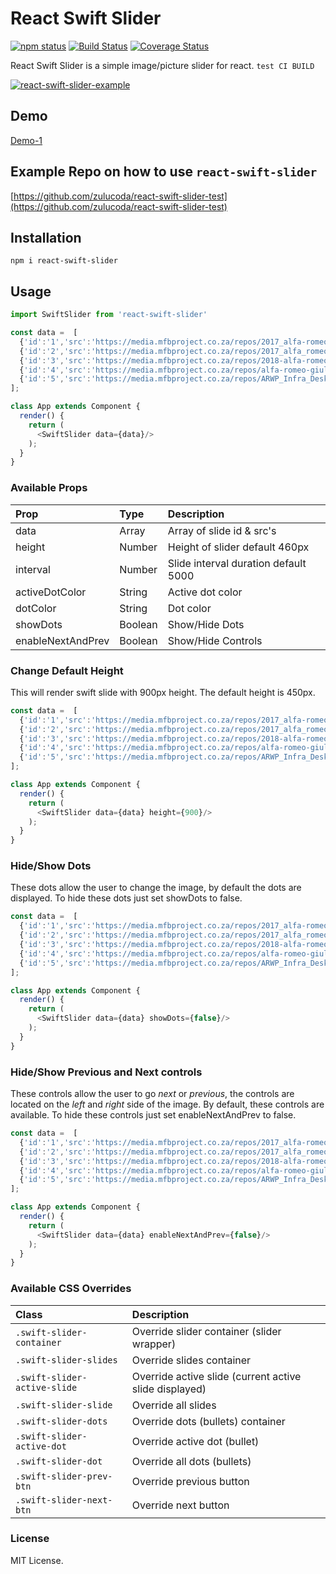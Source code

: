 # React Swift Slider
[![npm status](https://img.shields.io/npm/v/react-swift-slider.svg)](https://www.npmjs.com/package/react-swift-slider)
[![Build Status](https://travis-ci.org/zulucoda/react-swift-slider.svg?branch=master)](https://travis-ci.org/zulucoda/react-swift-slider)
[![Coverage Status](https://coveralls.io/repos/github/zulucoda/react-swift-slider/badge.svg?branch=master)](https://coveralls.io/github/zulucoda/react-swift-slider?branch=master)

React Swift Slider is a simple image/picture slider for react. `test CI BUILD`

[![react-swift-slider-example](https://raw.githubusercontent.com/zulucoda/react-swift-slider/master/react-swift-slider-example.gif)](https://react-swift-slider.mfbproject.co.za/)

## Demo

[Demo-1](https://react-swift-slider.mfbproject.co.za/)



## Example Repo on how to use `react-swift-slider`
[https://github.com/zulucoda/react-swift-slider-test](https://github.com/zulucoda/react-swift-slider-test)

## Installation

```
npm i react-swift-slider
```

## Usage

```javascript
import SwiftSlider from 'react-swift-slider'
```

```javascript
const data =  [
  {'id':'1','src':'https://media.mfbproject.co.za/repos/2017_alfa-romeo_stelvio_leaked_02.jpg'},
  {'id':'2','src':'https://media.mfbproject.co.za/repos/2017_alfa_romeo_stelvioquadrifoglio_official_09.jpg'},
  {'id':'3','src':'https://media.mfbproject.co.za/repos/2018-alfa-romeo-stelvio-quadrifoglio-specs-photos-speed-2.jpg'},
  {'id':'4','src':'https://media.mfbproject.co.za/repos/alfa-romeo-giulia-quadrifoglio-2017-us-wallpapers-and-hd-images-13.jpg'},
  {'id':'5','src':'https://media.mfbproject.co.za/repos/ARWP_Infra_Desk_1920_1080_Quad.png'}
];

class App extends Component {
  render() {
    return (
      <SwiftSlider data={data}/>
    );
  }
}
```

### Available Props

| Prop | Type | Description |
| :------| :-----------| :-----------|
| data   | Array | Array of slide id & src's |
| height  | Number | Height of slider default 460px |
| interval   | Number | Slide interval duration default 5000 |
| activeDotColor   | String | Active dot color  |
| dotColor  | String | Dot color  |
| showDots  | Boolean | Show/Hide Dots |
| enableNextAndPrev  | Boolean | Show/Hide Controls |

### Change Default Height
This will render swift slide with 900px height. The default height is 450px.
```javascript
const data =  [
  {'id':'1','src':'https://media.mfbproject.co.za/repos/2017_alfa-romeo_stelvio_leaked_02.jpg'},
  {'id':'2','src':'https://media.mfbproject.co.za/repos/2017_alfa_romeo_stelvioquadrifoglio_official_09.jpg'},
  {'id':'3','src':'https://media.mfbproject.co.za/repos/2018-alfa-romeo-stelvio-quadrifoglio-specs-photos-speed-2.jpg'},
  {'id':'4','src':'https://media.mfbproject.co.za/repos/alfa-romeo-giulia-quadrifoglio-2017-us-wallpapers-and-hd-images-13.jpg'},
  {'id':'5','src':'https://media.mfbproject.co.za/repos/ARWP_Infra_Desk_1920_1080_Quad.png'}
];

class App extends Component {
  render() {
    return (
      <SwiftSlider data={data} height={900}/>
    );
  }
}
```

### Hide/Show Dots
These dots allow the user to change the image, by default the dots are displayed.
To hide these dots just set showDots to false.

```javascript
const data =  [
  {'id':'1','src':'https://media.mfbproject.co.za/repos/2017_alfa-romeo_stelvio_leaked_02.jpg'},
  {'id':'2','src':'https://media.mfbproject.co.za/repos/2017_alfa_romeo_stelvioquadrifoglio_official_09.jpg'},
  {'id':'3','src':'https://media.mfbproject.co.za/repos/2018-alfa-romeo-stelvio-quadrifoglio-specs-photos-speed-2.jpg'},
  {'id':'4','src':'https://media.mfbproject.co.za/repos/alfa-romeo-giulia-quadrifoglio-2017-us-wallpapers-and-hd-images-13.jpg'},
  {'id':'5','src':'https://media.mfbproject.co.za/repos/ARWP_Infra_Desk_1920_1080_Quad.png'}
];

class App extends Component {
  render() {
    return (
      <SwiftSlider data={data} showDots={false}/>
    );
  }
}
```

### Hide/Show Previous and Next controls
These controls allow the user to go *next* or *previous*, the controls are located on the *left* and *right* side of the image.
By default, these controls are available. To hide these controls just set enableNextAndPrev to false.

```javascript
const data =  [
  {'id':'1','src':'https://media.mfbproject.co.za/repos/2017_alfa-romeo_stelvio_leaked_02.jpg'},
  {'id':'2','src':'https://media.mfbproject.co.za/repos/2017_alfa_romeo_stelvioquadrifoglio_official_09.jpg'},
  {'id':'3','src':'https://media.mfbproject.co.za/repos/2018-alfa-romeo-stelvio-quadrifoglio-specs-photos-speed-2.jpg'},
  {'id':'4','src':'https://media.mfbproject.co.za/repos/alfa-romeo-giulia-quadrifoglio-2017-us-wallpapers-and-hd-images-13.jpg'},
  {'id':'5','src':'https://media.mfbproject.co.za/repos/ARWP_Infra_Desk_1920_1080_Quad.png'}
];

class App extends Component {
  render() {
    return (
      <SwiftSlider data={data} enableNextAndPrev={false}/>
    );
  }
}
```

### Available CSS Overrides

| Class | Description |
| :------| :-----------|
| `.swift-slider-container`   | Override slider container (slider wrapper) |
| `.swift-slider-slides`  | Override slides container |
| `.swift-slider-active-slide`   | Override active slide (current active slide displayed) |
| `.swift-slider-slide`   | Override all slides  |
| `.swift-slider-dots`  | Override dots (bullets) container  |
| `.swift-slider-active-dot`  | Override active dot (bullet) |
| `.swift-slider-dot`  | Override all dots (bullets) |
| `.swift-slider-prev-btn`  | Override previous button |
| `.swift-slider-next-btn`  | Override next button |


### License
MIT License.
